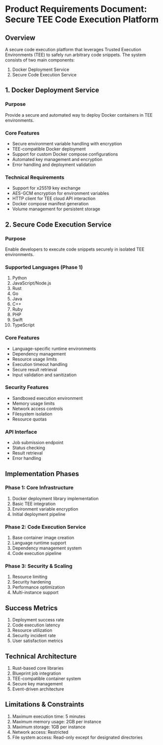 # Product Requirements Document: Secure TEE Code Execution Platform

## Overview

A secure code execution platform that leverages Trusted Execution Environments (TEE) to safely run arbitrary code snippets. The system consists of two main components:

1. Docker Deployment Service
2. Secure Code Execution Service

## 1. Docker Deployment Service

### Purpose

Provide a secure and automated way to deploy Docker containers in TEE environments.

### Core Features

- Secure environment variable handling with encryption
- TEE-compatible Docker deployment
- Support for custom Docker compose configurations
- Automated key management and encryption
- Error handling and deployment validation

### Technical Requirements

- Support for x25519 key exchange
- AES-GCM encryption for environment variables
- HTTP client for TEE cloud API interaction
- Docker compose manifest generation
- Volume management for persistent storage

## 2. Secure Code Execution Service

### Purpose

Enable developers to execute code snippets securely in isolated TEE environments.

### Supported Languages (Phase 1)

1. Python
2. JavaScript/Node.js
3. Rust
4. Go
5. Java
6. C++
7. Ruby
8. PHP
9. Swift
10. TypeScript

### Core Features

- Language-specific runtime environments
- Dependency management
- Resource usage limits
- Execution timeout handling
- Secure result retrieval
- Input validation and sanitization

### Security Features

- Sandboxed execution environment
- Memory usage limits
- Network access controls
- Filesystem isolation
- Resource quotas

### API Interface

- Job submission endpoint
- Status checking
- Result retrieval
- Error handling

## Implementation Phases

### Phase 1: Core Infrastructure

1. Docker deployment library implementation
2. Basic TEE integration
3. Environment variable encryption
4. Initial deployment pipeline

### Phase 2: Code Execution Service

1. Base container image creation
2. Language runtime support
3. Dependency management system
4. Code execution pipeline

### Phase 3: Security & Scaling

1. Resource limiting
2. Security hardening
3. Performance optimization
4. Multi-instance support

## Success Metrics

1. Deployment success rate
2. Code execution latency
3. Resource utilization
4. Security incident rate
5. User satisfaction metrics

## Technical Architecture

1. Rust-based core libraries
2. Blueprint job integration
3. TEE-compatible container system
4. Secure key management
5. Event-driven architecture

## Limitations & Constraints

1. Maximum execution time: 5 minutes
2. Maximum memory usage: 2GB per instance
3. Maximum storage: 1GB per instance
4. Network access: Restricted
5. File system access: Read-only except for designated directories
